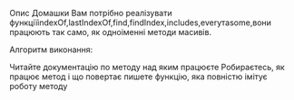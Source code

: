 Опис Домашки
Вам потрібно реалізувати функціїindexOf,lastIndexOf,find,findIndex,includes,everyтаsome,вони працюють так само, як одноіменні методи масивів.

Алгоритм виконання:

Читайте документацію по методу над яким працюєте
Робираєтесь, як працює метод і що повертає
пишете функцію, яка повністю імітує роботу методу